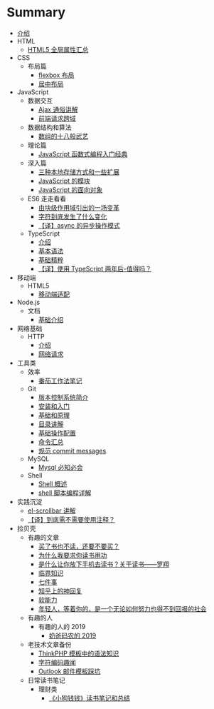 # Summary

- [介绍](README.md)
- HTML
  - [HTML5 全局属性汇总](HTML/global-attr.md)
- CSS
  - 布局篇
    - [flexbox 布局](CSS/layouts/flexbox.md)
    - [居中布局](CSS/layouts/middle.md)
- JavaScript
  - 数据交互
    - [Ajax 通俗讲解](JavaScript/utility/data-interaction/ajax.md)
    - [前端请求跨域](JavaScript/utility/data-interaction/cross-origin.md)
  - 数据结构和算法
    - [数组的十八般武艺](JavaScript/utility/fe-algorithm/array.md)
  - 理论篇
    - [JavaScript 函数式编程入门经典](JavaScript/utility/fp.md)
  - 深入篇
    - [三种本地存储方式和一些扩展](JavaScript/utility/cache.md)
    - [JavaScript 的模块](JavaScript/utility/module.md)
    - [JavaScript 的面向对象](JavaScript/utility/oo.md)
  - ES6 走走看看
    - [由块级作用域引出的一场变革](JavaScript/ES6/block.md)
    - [字符到底发生了什么变化](JavaScript/ES6/string.md)
    - [【译】async 的异步操作模式](JavaScript/ES6/async.md)
  - TypeScript
    - [介绍](JavaScript/typescript/intro.md)
    - [基本语法](JavaScript/typescript/synax.md)
    - [基础精粹](JavaScript/typescript/basic-essence.md)
    - [【译】使用 TypeScript 两年后-值得吗？](JavaScript/typescript/use-typescript-two-years.md)
- 移动端
  - HTML5
    - [移动端适配](mobile/fit.md)
- Node.js
  - 文档
    - [基础介绍](node/index.md)
- 网络基础
  - HTTP
    - [介绍](network-basics/HTTP/index.md)
    - [网络请求](network-basics/request/index.md)
- 工具类
  - 效率
    - [番茄工作法笔记](assistive-tools/efficiency/tomato.md)
  - Git
    - [版本控制系统简介](assistive-tools/git/intro.md)
    - [安装和入门](assistive-tools/git/workflow.md)
    - [基础和原理](assistive-tools/git/theory.md)
    - [目录讲解](assistive-tools/git/directory.md)
    - [基础操作配置](assistive-tools/git/setconfig.md)
    - [命令汇总](assistive-tools/git/command.md)
    - [规范 commit messages](assistive-tools/git/commit.md)
  - MySQL
    - [Mysql 必知必会](assistive-tools/database/mysql.md)
  - Shell
    - [Shell 概述](assistive-tools/shell/basics)
    - [shell 脚本编程详解](assistive-tools/shell/script)
- 实践沉淀
  - [el-scrollbar 讲解](project/el-scrollbar.md)
  - [【译】到底需不需要使用注释？](project/need-or-not-comment.md)
- 捡贝壳
  - 有趣的文章
    - [买了书也不读，还要不要买？](article/book.md)
    - [为什么我要求你读书用功](article/read-book.md)
    - [是什么让你放下手机去读书？关于读书——罗翔](article/why-read-book.md)
    - [临界知识](article/critical-knowledge.md)
    - [七件事](article/seven-thing.md)
    - [知乎上的神回复](article/zhihu48.md)
    - [软能力](article/soft-skills.md)
    - [年轻人，等着你的，是一个无论如何努力也得不到回报的社会](article/female.md)
  - 有趣的人
    - 有趣的人的 2019
      - [奶爸码农的 2019](article/year-summary/2019/naibamanong2019.md)
  - 老技术文章备份
    - [ThinkPHP 模板中的语法知识](article/oldTechnologyArticle/ThinkPHP_template.md)
    - [字符编码趣闻](article/oldTechnologyArticle/zifubianma.md)
    - [Outlook 邮件模板踩坑](article/oldTechnologyArticle/email.md)
  - 日常读书笔记
    - 理财类
      - [《小狗钱钱》读书笔记和总结](article/book/xiaogouqianqian.md)
